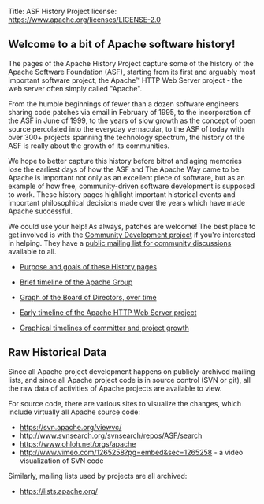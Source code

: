 Title: ASF History Project
license: https://www.apache.org/licenses/LICENSE-2.0

## Welcome to a bit of Apache software history!

The pages of the Apache History Project capture some of the history of the Apache Software Foundation (ASF), starting from its first and arguably most important 
software project, the Apache&trade; HTTP Web Server project - the web server often simply called "Apache".

From the humble beginnings of fewer than a dozen software engineers sharing code 
patches via email in February of 1995, to the incorporation of the ASF in June of 
1999, to the years of slow growth as the concept of open source percolated into 
the everyday vernacular, to the ASF of today with over 300+ projects spanning 
the technology spectrum, the history of the ASF is really about the growth of its 
communities.


We hope to better capture this history before bitrot and aging memories lose the earliest days of how the ASF and The Apache Way came to be. Apache is important not only as
an excellent piece of software, but as an example of how free, community-driven software development is supposed to work. These history pages highlight important
historical events and important philosophical decisions made over the years which have made Apache successful.

We could use your help!  As always, patches are welcome!
The best place to get involved is with the [Community Development project](http://community.apache.org/) if you're interested in helping.  They have a [public mailing list for 
community discussions](http://mail-archives.apache.org/mod_mbox/community-dev/) available to all.

- [Purpose and goals of these History pages](goals.html) 

- [Brief timeline of the Apache Group](timeline.html) 

- [Graph of the Board of Directors, over time](directors.html)

- [Early timeline of the Apache HTTP Web Server project](http://httpd.apache.org/ABOUT_APACHE.html) 

- [Graphical timelines of committer and project growth](http://people.apache.org/~curcuru/timeline/)


## Raw Historical Data
Since all Apache project development happens on publicly-archived mailing lists, 
and since all Apache project code is in source control (SVN or git), all 
the raw data of activities of Apache projects are available to view.

For source code, there are various sites to visualize the changes, which include 
virtually all Apache source code:

- <https://svn.apache.org/viewvc/>
- <http://www.svnsearch.org/svnsearch/repos/ASF/search>
- <https://www.ohloh.net/orgs/apache>
- <http://www.vimeo.com/1265258?pg=embed&sec=1265258> - a video visualization of SVN code

Similarly, mailing lists used by projects are all archived:

- <https://lists.apache.org/>
